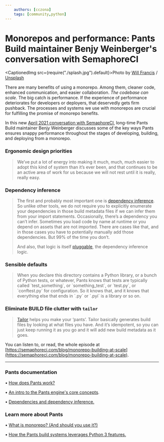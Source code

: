```yaml
---
    authors: [cczona]
    tags: [community,python]
---
```


# Monorepos and performance: Pants Build maintainer Benjy Weinberger's conversation with SemaphoreCI

<CaptionedImg src={require("./splash.jpg").default}>Photo by [Will Francis](https://unsplash.com/@willfrancis?utm_source=ghost&utm_medium=referral&utm_campaign=api-credit) / [Unsplash](https://unsplash.com/?utm_source=ghost&utm_medium=referral&utm_campaign=api-credit)</CaptionedImg>

<!--truncate-->

There are many benefits of using a monorepo. Among them, cleaner code, enhanced communication, and easier collaboration. _The codebase can scale._ The big catch is performance. If the experience of performance deteriorates for developers or deployers, that deservedly gets firm pushback. The processes and systems we use with monorepos are crucial for fulfilling the promise of monorepo benefits.

In this new [April 2021 conversation with SemaphoreCI](https://semaphoreci.com/blog/monorepo-building-at-scale), long-time Pants Build maintainer Benjy Weinberger discusses some of the key ways Pants ensures snappy performance throughout the stages of developing, building, and deploying from a monorepo.

### Ergonomic design priorities

> We’ve put a lot of energy into making it much, much, much easier to adopt this kind of system than it’s ever been, and that continues to be an active area of work for us because we will not rest until it is really, really easy.

### Dependency inference

> The first and probably most important one is [dependency inference](./2020-10-29-dependency-inference/index.md). So unlike other tools, we do not require you to explicitly enumerate your dependencies in those build metadata files if we can infer them from your import statements. Occasionally, there’s a dependency you can’t infer. Sometimes you load code by name at runtime or you depend on assets that are not imported. There are cases like that, and in those cases you have to potentially manually add those dependencies. But 99% of the time you don’t.
>
> And also, that logic is itself [pluggable](https://www.pantsbuild.org/docs/plugins-overview), the dependency inference logic.

### Sensible defaults

> When you declare this directory contains a Python library, or a bunch of Python tests, or whatever, Pants knows that tests are typically called \`test_something\`, or \`something_test\`, or \`test.py\`, or \`conftest.py\` for configuration. So it knows that, and it knows that everything else that ends in \`.py\` or \`.pyi\` is a library or so on.

### Eliminate BUILD file clutter with `tailor`

> [Tailor](../2021-03-19-tailoring-pants-to-your-codebase/index.md) helps you make your ‘pants’. Tailor basically generates build files by looking at what files you have. And it’s idempotent, so you can just keep running it as you go and it will add new build metadata as it goes.

You can listen to, or read, the whole episode at [https://semaphoreci.com/blog/monorepo-building-at-scale](https://semaphoreci.com/blog/monorepo-building-at-scale).

---

### Pants documentation

• [How does Pants work?](https://www.pantsbuild.org/docs/how-does-pants-work)

• [An intro to the Pants engine's core concepts](https://www.pantsbuild.org/docs/plugins-overview).

• [Dependencies and dependency inference.](https://www.pantsbuild.org/docs/targets#dependencies-and-dependency-inference)

### Learn more about Pants

• [What is monorepo? (And should you use it?)](https://semaphoreci.com/blog/what-is-monorepo)

• [How the Pants build systems leverages Python 3 features.](https://www.youtube.com/watch?v=mLyW6oAExW0)

